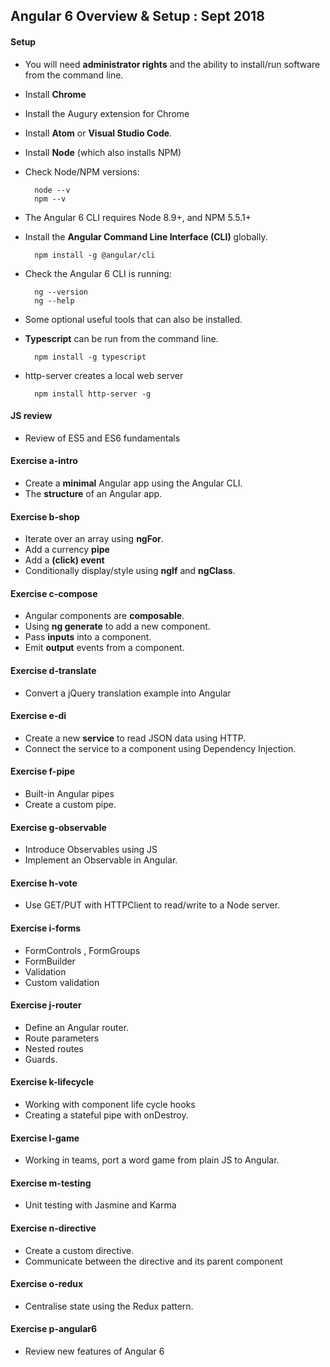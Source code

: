 ## Angular 6 Overview & Setup : Sept 2018

#### Setup

- You will need **administrator rights** and the ability to install/run software from the command line.
- Install **Chrome**
- Install the Augury extension for Chrome
- Install **Atom** or **Visual Studio Code**.
- Install **Node** (which also installs NPM)
- Check Node/NPM versions:

		node --v
		npm --v

- The Angular 6 CLI requires Node 8.9+, and NPM 5.5.1+

- Install the **Angular Command Line Interface (CLI)** globally.

		npm install -g @angular/cli

- Check the Angular 6 CLI is running:

		ng --version
		ng --help

- Some optional useful tools that can also be installed.
- **Typescript** can be run from the command line.

		npm install -g typescript
		
- http-server creates a local web server

		npm install http-server -g
		
		
#### JS review
- Review of ES5 and ES6 fundamentals

#### Exercise a-intro
- Create a **minimal** Angular app using the Angular CLI.
- The **structure** of an Angular app.

#### Exercise b-shop
- Iterate over an array using **ngFor**.
- Add a currency **pipe**
- Add a **(click) event**
- Conditionally display/style using **ngIf** and **ngClass**.

#### Exercise c-compose

- Angular components are **composable**.
- Using **ng generate** to add a new component.
- Pass **inputs** into a component.
- Emit **output** events from a component.

#### Exercise d-translate
- Convert a jQuery translation example into Angular

#### Exercise e-di

- Create a new **service** to read JSON data using HTTP.
- Connect the service to a component using Dependency Injection.

#### Exercise f-pipe
- Built-in Angular pipes
- Create a custom pipe.

#### Exercise g-observable
- Introduce Observables using JS
- Implement an Observable in Angular.

#### Exercise h-vote
- Use GET/PUT with HTTPClient to read/write to a Node server.

#### Exercise i-forms
- FormControls , FormGroups
- FormBuilder
- Validation
- Custom validation

#### Exercise j-router
- Define an Angular router.
- Route parameters
- Nested routes
- Guards.

#### Exercise k-lifecycle
- Working with component life cycle hooks
- Creating a stateful pipe with onDestroy.

#### Exercise l-game
- Working in teams, port a word game from plain JS to Angular.

#### Exercise m-testing
- Unit testing with Jasmine and Karma

#### Exercise n-directive
- Create a custom directive.
- Communicate between the directive and its parent component

#### Exercise o-redux
- Centralise state using the Redux pattern.

#### Exercise p-angular6
- Review new features of Angular 6

